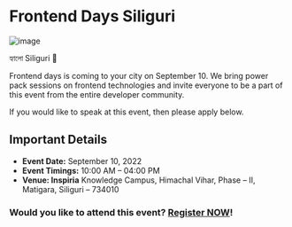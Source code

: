 # Frontend Days Siliguri

![image](https://user-images.githubusercontent.com/46371923/188299551-bdf0dbba-8163-46ad-a5ef-e54984511a71.png)

হ্যালো Siliguri 🙏

Frontend days is coming to your city on September 10. We bring power pack sessions on frontend technologies and invite everyone to be a part of this event from the entire developer community.

If you would like to speak at this event, then please apply below.

## Important Details
- **Event Date:** September 10, 2022
- **Event Timings:** 10:00 AM – 04:00 PM
- **Venue: Inspiria** Knowledge Campus, Himachal Vihar, Phase – II, Matigara, Siliguri – 734010


### Would you like to attend this event? [Register NOW](https://forms.office.com/r/vQqGNHSieA)!
